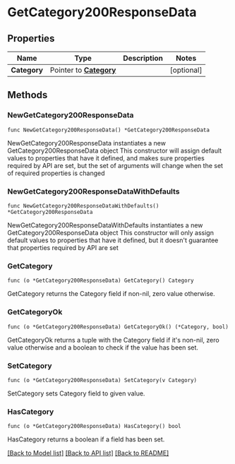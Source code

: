 # GetCategory200ResponseData

## Properties

Name | Type | Description | Notes
------------ | ------------- | ------------- | -------------
**Category** | Pointer to [**Category**](Category.md) |  | [optional] 

## Methods

### NewGetCategory200ResponseData

`func NewGetCategory200ResponseData() *GetCategory200ResponseData`

NewGetCategory200ResponseData instantiates a new GetCategory200ResponseData object
This constructor will assign default values to properties that have it defined,
and makes sure properties required by API are set, but the set of arguments
will change when the set of required properties is changed

### NewGetCategory200ResponseDataWithDefaults

`func NewGetCategory200ResponseDataWithDefaults() *GetCategory200ResponseData`

NewGetCategory200ResponseDataWithDefaults instantiates a new GetCategory200ResponseData object
This constructor will only assign default values to properties that have it defined,
but it doesn't guarantee that properties required by API are set

### GetCategory

`func (o *GetCategory200ResponseData) GetCategory() Category`

GetCategory returns the Category field if non-nil, zero value otherwise.

### GetCategoryOk

`func (o *GetCategory200ResponseData) GetCategoryOk() (*Category, bool)`

GetCategoryOk returns a tuple with the Category field if it's non-nil, zero value otherwise
and a boolean to check if the value has been set.

### SetCategory

`func (o *GetCategory200ResponseData) SetCategory(v Category)`

SetCategory sets Category field to given value.

### HasCategory

`func (o *GetCategory200ResponseData) HasCategory() bool`

HasCategory returns a boolean if a field has been set.


[[Back to Model list]](../README.md#documentation-for-models) [[Back to API list]](../README.md#documentation-for-api-endpoints) [[Back to README]](../README.md)


